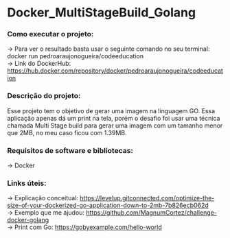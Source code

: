 # Docker_MultiStageBuild_Golang  

### Como executar o projeto:  
-> Para ver o resultado basta usar o seguinte comando no seu terminal:   
docker run pedroaraujonogueira/codeeducation   
-> Link do DockerHub: https://hub.docker.com/repository/docker/pedroaraujonogueira/codeeducation  

### Descrição do projeto:  
Esse projeto tem o objetivo de gerar uma imagem na linguagem GO. Essa 
aplicação apenas dá um print na tela, porém o desafio foi usar 
uma técnica chamada Multi Stage build para gerar uma imagem com 
um tamanho menor que 2MB, no meu caso ficou com 1.39MB.   

### Requisitos de software e bibliotecas:  
-> Docker  

### Links úteis:  
-> Explicação conceitual: https://levelup.gitconnected.com/optimize-the-size-of-your-dockerized-go-application-down-to-2mb-7b826ecb062d  
-> Exemplo que me ajudou: https://github.com/MagnumCortez/challenge-docker-golang    
-> Print com Go: https://gobyexample.com/hello-world  
